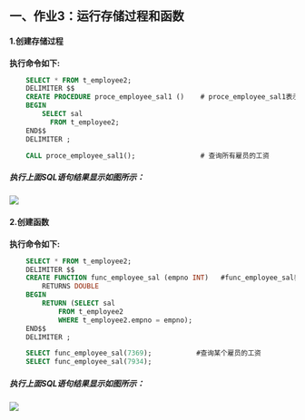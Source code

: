 ## 一、作业3：运行存储过程和函数
#### 1.创建存储过程

**执行命令如下:**

```SQL
    SELECT * FROM t_employee2;
    DELIMITER $$
    CREATE PROCEDURE proce_employee_sal1 ()    # proce_employee_sal1表示所要创建的存储过程名字
    BEGIN
        SELECT sal
	      FROM t_employee2;
    END$$
    DELIMITER ;

    CALL proce_employee_sal1();                # 查询所有雇员的工资
```
##### 执行上面SQL语句结果显示如图所示：
![](https://github.com/BiubiuOoo/Homework-of-MySQL/blob/master/images/26.png?raw=true)

#### 2.创建函数

**执行命令如下:**

```SQL
    SELECT * FROM t_employee2;
    DELIMITER $$
    CREATE FUNCTION func_employee_sal (empno INT)   #func_employee_sal表示所要创建的存储过程名字
        RETURNS DOUBLE
    BEGIN
        RETURN (SELECT sal 
            FROM t_employee2 
            WHERE t_employee2.empno = empno);
    END$$
    DELIMITER ;

    SELECT func_employee_sal(7369);           #查询某个雇员的工资
    SELECT func_employee_sal(7934);
```
##### 执行上面SQL语句结果显示如图所示：
![](https://github.com/BiubiuOoo/Homework-of-MySQL/blob/master/images/27.png?raw=true)

